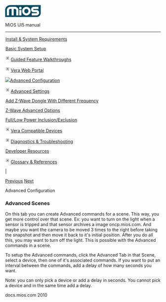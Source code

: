 ![](skins/mios/images/logo.png)

MiOS UI5 manual

  
---  
  
![](images/spacer.gif)[Install & System
Requirements](index.html#!docs5/installation_and_system_requirements_en_all_all.md)

![](images/spacer.gif)[Basic System Setup ](index.html#!docs5/getting_started_en_all_all.md)

![](images/plus.gif)[Guided Feature Walkthroughs ](index.html#!docs5/features_en_all_all.md)

![](images/plus.gif)[Vera Web Portal](index.html#!docs5/mymios_web_portal_en_all_all.md)

![](images/minus.gif)[Advanced
Configuration](index.html#!docs5/advanced_configuration_en_all_all.md)

![](images/plus.gif)[Advanced Settings](index.html#!docs5/advanced_settings_en_all_all.md)

![](images/spacer.gif)[Add Z-Wave Dongle With Different Frequency](index.html#!docs5/changing_zwave_port_en_all_all.md)

![](images/spacer.gif)[Z-Wave Advanced Options](index.html#!docs5/zwave_device_advanced_en_all_all.md)

![](images/spacer.gif)[Full/Low Power Inclusion/Exclusion](index.html#!docs5/full_power_inclusion_en_all_all.md)

![](images/plus.gif)[Vera Compatible
Devices](index.html#!docs5/supported_hardware_en_all_all.md)

![](images/plus.gif)[Diagnostics &
Troubleshooting](index.html#!docs5/troubleshooting_en_all_all.md)

![](images/spacer.gif)[Developer Resources](index.html#!docs5/developers_en_all_all.md)

![](images/plus.gif)[Glossary & References](index.html#!docs5/reference_en_all_all.md)

|

[Previous](index.html#!docs5/mymios_web_portal_en_0_all.md)
[Next](index.html#!docs5/advanced_settings_en_0_all.md)

Advanced Configuration

### Advanced Scenes

On this tab you can create Advanced commands for a scene. This way, you get
more control over that scene. Ex: you want to turn on the light when a sensor
is tripped and that sensor archives a image oncp.mios.com.  And maybe you want
the camera to be moved 3 times to the right before taking the snapshot and
then move it back to it's initial position. After you do all this, you may
want to turn off the light. This is possible with the Advanced commands in a
scene.  
  
To setup the Advanced commands, click the Advanced Tab in that Scene, select a
device, then one of it's associated commands. If you want to put an interval
between the commands, add a delay of how many seconds you want.  
  
Note: you can only pick a device or add a delay in seconds. You cannot pick a
device and in the same time add a delay.

  
docs.mios.com 2010

